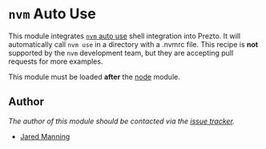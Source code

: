 `nvm` Auto Use
==============

This module integrates [`nvm` auto use][1] shell integration into Prezto. It will automatically call `nvm use` in a directory with a .nvmrc file. This recipe is **not** supported by the `nvm` development team, but they are accepting pull requests for more examples.

This module must be loaded **after** the [node](../node) module.

Author
------

*The author of this module should be contacted via the [issue tracker][2].*

- [Jared Manning](https://github.com/lambdanerd)

[1]: https://github.com/nvm-sh/nvm#zsh
[2]: https://github.com/sorin-ionescu/prezto/issues
